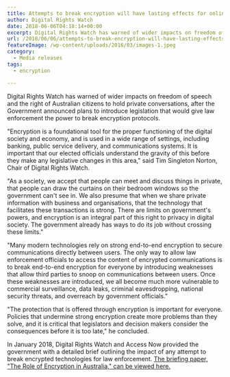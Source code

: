 ```yaml
---
title: Attempts to break encryption will have lasting effects for online freedom of speech
author: Digital Rights Watch
date: 2018-06-06T04:18:14+00:00
excerpt: Digital Rights Watch has warned of wider impacts on freedom of speech and the right of Australian citizens to hold private conversations, after the Government announced plans to introduce legislation that would give law enforcement the power to break encryption protocols.
url: /2018/06/06/attempts-to-break-encryption-will-have-lasting-effects-for-online-freedom-of-speech/
featureImage: /wp-content/uploads/2016/03/images-1.jpeg
category:
  - Media releases
tags:
  - encryption

---
```

Digital Rights Watch has warned of wider impacts on freedom of speech and the right of Australian citizens to hold private conversations, after the Government announced plans to introduce legislation that would give law enforcement the power to break encryption protocols.

"Encryption is a foundational tool for the proper functioning of the digital society and economy, and is used in a wide range of settings, including banking, public service delivery, and communications systems. It is important that our elected officials understand the gravity of this before they make any legislative changes in this area," said Tim Singleton Norton, Chair of Digital Rights Watch.

"As a society, we accept that people can meet and discuss things in private, that people can draw the curtains on their bedroom windows so the government can't see in. We also presume that when we share private information with business and organisations, that the technology that facilitates these transactions is strong. There are limits on government's powers, and encryption is an integral part of this right to privacy in digital society. The government already has ways to do its job without crossing these limits."

"Many modern technologies rely on strong end-to-end encryption to secure communications directly between users. The only way to allow law enforcement officials to access the content of encrypted communications is to break end-to-end encryption for everyone by introducing weaknesses that allow third parties to snoop on communications between users. Once these weaknesses are introduced, we all become much more vulnerable to commercial surveillance, data leaks, criminal eavesdropping, national security threats, and overreach by government officials."

"The protection that is offered through encryption is important for everyone. Policies that undermine strong encryption create more problems than they solve, and it is critical that legislators and decision makers consider the consequences before it is too late," he concluded.

In January 2018, Digital Rights Watch and Access Now provided the government with a detailed brief outlining the impact of any attempt to break encrypted technologies for law enforcement. [The briefing paper, "The Role of Encryption in Australia," can be viewed here.][1]

 [1]: /wp-content/uploads/2018/01/Crypto-Australia-Memo.pdf
